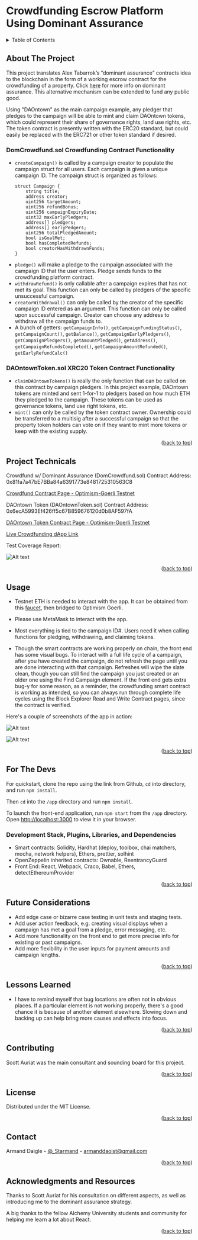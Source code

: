 <a name="readme-top"></a>

# Crowdfunding Escrow Platform Using Dominant Assurance

<!-- TABLE OF CONTENTS -->
<details>
  <summary>Table of Contents</summary>
  <ol>
    <li><a href="#about-the-project">About The Project</a></li>
    <li><a href="#project-technicals">Project Technicals</a></li>
    <li><a href="#usage">Usage</a></li>
    <li><a href="#for-the-devs">For The Devs</a></li>
    <li><a href="#future-considerations">Future Considerations</a></li>
    <li><a href="#lessons-learned">Lessons Learned</a></li>
    <li><a href="#contributing">Contributing</a></li>
    <li><a href="#license">License</a></li>
    <li><a href="#contact">Contact</a></li>
    <li><a href="#acknowledgments">Acknowledgments</a></li>
  </ol>
</details>

<!-- ABOUT THE PROJECT -->

## About The Project

This project translates Alex Tabarrok’s “dominant assurance” contracts idea to the blockchain in the form of a working escrow contract for the crowdfunding of a property. Click [here](https://foresight.org/summary/dominant-assurance-contracts-alex-tabarrok-george-mason-university/) for more info on dominant assurance. This alternative mechanism can be extended to fund any public good.

Using "DAOntown" as the main campaign example, any pledger that pledges to the campaign will be able to mint and claim DAOntown tokens, which could represent their share of governance rights, land use rights, etc. The token contract is presently written with the ERC20 standard, but could easily be replaced with the ERC721 or other token standard if desired.

### DomCrowdfund.sol Crowdfunding Contract Functionality

-   `createCampaign()` is called by a campaign creator to populate the campaign struct for all users. Each campaign is given a unique campaign ID. The campaign struct is organized as follows:
    ```sol
    struct Campaign {
        string title;
        address creator;
        uint256 targetAmount;
        uint256 refundBonus;
        uint256 campaignExpiryDate;
        uint32 maxEarlyPledgers;
        address[] pledgers;
        address[] earlyPedgers;
        uint256 totalPledgedAmount;
        bool isGoalMet;
        bool hasCompletedRefunds;
        bool creatorHasWithdrawnFunds;
    }
    ```
-   `pledge()` will make a pledge to the campaign associated with the campaign ID that the user enters. Pledge sends funds to the crowdfunding platform contract.
-   `withdrawRefund()` is only callable after a campaign expires that has not met its goal. This function can only be called by pledgers of the specific unsuccessful campaign.
-   `creatorWithdrawal()` can only be called by the creator of the specific campaign ID entered as an argument. This function can only be called upon successful campaign. Creator can choose any address to withdraw all the campaign funds to.
-   A bunch of getters: `getCampaignInfo()`, `getCampaignFundingStatus()`, `getCampaignCount()`, `getBalance()`, `getCampaignEarlyPledgers()`, `getCampaignPledgers()`, `getAmountPledged()`, `getAddress()`, `getCampaignRefundsCompleted()`, `getCampaignAmountRefunded()`, `getEarlyRefundCalc()`

### DAOntownToken.sol XRC20 Token Contract Functionality

-   `claimDAOntownTokens()` is really the only function that can be called on this contract by campaign pledgers. In this project example, DAOntown tokens are minted and sent 1-for-1 to pledgers based on how much ETH they pledged to the campaign. These tokens can be used as governance tokens, land use right tokens, etc.
-   `mint()` can only be called by the token contract owner. Ownership could be transferred to a multisig after a successful campaign so that the property token holders can vote on if they want to mint more tokens or keep with the existing supply.

<p align="right">(<a href="#readme-top">back to top</a>)</p>

<!-- PROJECT TECHNICALS -->

## Project Technicals

Crowdfund w/ Dominant Assurance (DomCrowdfund.sol) Contract Address: 0x81fa7a47bE7BBa84a6391773e8481725310563C8

[Crowdfund Contract Page - Optimism-Goerli Testnet](https://goerli-optimism.etherscan.io/address/0x81fa7a47be7bba84a6391773e8481725310563c8#code)

DAOntown Token (DAOntownToken.sol) Contract Address: 0x6ecA5993Ef426ff5c67B859676120d0b8AF597fA

[DAOntown Token Contract Page - Optimism-Goerli Testnet](https://goerli-optimism.etherscan.io/address/0x6ecA5993Ef426ff5c67B859676120d0b8AF597fA#code)

[Live Crowdfunding dApp Link](https://weathered-hall-4705.on.fleek.co/)

Test Coverage Report:

![Alt text](./images/TestCoverage-Hack1.png?raw=true "Test Coverage via Hardhat")

<p align="right">(<a href="#readme-top">back to top</a>)</p>

<!-- USAGE -->

## Usage

-   Testnet ETH is needed to interact with the app. It can be obtained from this [faucet](https://goerlifaucet.com/), then bridged to Optimism Goerli.

-   Please use MetaMask to interact with the app.

-   Most everything is tied to the campaign ID#. Users need it when calling functions for pledging, withdrawing, and claiming tokens.

-   Though the smart contracts are working properly on chain, the front end has some visual bugs. To interact with a full life cycle of a campaign, after you have created the campaign, do not refresh the page until you are done interacting with that campaign. Refreshes will wipe the slate clean, though you can still find the campaign you just created or an older one using the Find Campaign element. If the front end gets extra bug-y for some reason, as a reminder, the crowdfunding smart contract is working as intended, so you can always run through complete life cycles using the Block Explorer Read and Write Contract pages, since the contract is verified.

Here's a couple of screenshots of the app in action:

![Alt text](./images/FEcreate.png?raw=true "Test Coverage via Hardhat")

![Alt text](./images/FEpledge.png?raw=true "Test Coverage via Hardhat")

<p align="right">(<a href="#readme-top">back to top</a>)</p>

<!-- FOR THE DEVS -->

## For The Devs

For quickstart, clone the repo using the link from Github, `cd` into directory, and run `npm install`.

Then `cd` into the `/app` directory and run `npm install`.

To launch the front-end application, run `npm start` from the `/app` directory. Open [http://localhost:3000](http://localhost:3000) to view it in your browser.

### Development Stack, Plugins, Libraries, and Dependencies

-   Smart contracts: Solidity, Hardhat (deploy, toolbox, chai matchers, mocha, network helpers), Ethers, prettier, solhint
-   OpenZeppelin inherited contracts: Ownable, ReentrancyGuard
-   Front End: React, Webpack, Craco, Babel, Ethers, detectEthereumProvider

<p align="right">(<a href="#readme-top">back to top</a>)</p>

<!-- FUTURE CONSIDERATIONS -->

## Future Considerations

-   Add edge case or bizarre case testing in unit tests and staging tests.
-   Add user action feedback, e.g. creating visual displays when a campaign has met a goal from a pledge, error messaging, etc.
-   Add more functionality on the front end to get more precise info for existing or past campaigns.
-   Add more flexibility in the user inputs for payment amounts and campaign lengths.

<p align="right">(<a href="#readme-top">back to top</a>)</p>

<!-- LESSONS LEARNED -->

## Lessons Learned

-   I have to remind myself that bug locations are often not in obvious places. If a particular element is not working properly, there's a good chance it is because of another element elsewhere. Slowing down and backing up can help bring more causes and effects into focus.

<p align="right">(<a href="#readme-top">back to top</a>)</p>

<!-- CONTRIBUTING -->

## Contributing

Scott Auriat was the main consultant and sounding board for this project.

<p align="right">(<a href="#readme-top">back to top</a>)</p>

<!-- LICENSE -->

## License

Distributed under the MIT License.

<p align="right">(<a href="#readme-top">back to top</a>)</p>

<!-- CONTACT -->

## Contact

Armand Daigle - [@\_Starmand](https://twitter.com/_Starmand) - armanddaoist@gmail.com

<p align="right">(<a href="#readme-top">back to top</a>)</p>

<!-- ACKNOWLEDGMENTS -->

## Acknowledgments and Resources

Thanks to Scott Auriat for his consultation on different aspects, as well as introducing me to the dominant assurance strategy.

A big thanks to the fellow Alchemy University students and community for helping me learn a lot about React.

<p align="right">(<a href="#readme-top">back to top</a>)</p>
